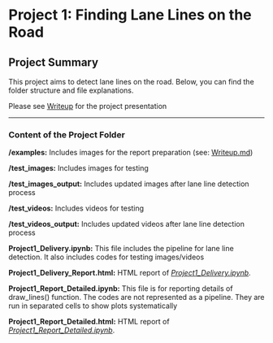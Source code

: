 # **Project 1: Finding Lane Lines on the Road** 

## **Project Summary**

This project aims to detect lane lines on the road. Below, you can find the folder structure and file explanations.

Please see [Writeup](https://github.com/haciogluf/Udacity_CarND-LaneLines-P1/blob/master/Writeup.md) for the project presentation

---

### **Content of the Project Folder**

**/examples:** Includes images for the report preparation (see: [Writeup.md](https://github.com/haciogluf/Udacity_CarND-LaneLines-P1/blob/master/Writeup.md))

**/test_images:** Includes images for testing

**/test_images_output:** Includes updated images after lane line detection process

**/test_videos:** Includes videos for testing

**/test_videos_output:** Includes updated videos after lane line detection process

**Project1_Delivery.ipynb:** This file includes the pipeline for lane line detection. It also includes codes for testing images/videos

**Project1_Delivery_Report.html:** HTML report of [*Project1_Delivery.ipynb*](https://github.com/haciogluf/Udacity_CarND-LaneLines-P1/blob/master/Project1_Delivery.ipynb).

**Project1_Report_Detailed.ipynb:** This file is for reporting details of draw_lines() function. The codes are not represented as a pipeline. They are run in separated cells to show plots systematically

**Project1_Report_Detailed.html:** HTML report of [*Project1_Report_Detailed.ipynb*](https://github.com/haciogluf/Udacity_CarND-LaneLines-P1/blob/master/Project1_Report_Detailed.ipynb).
